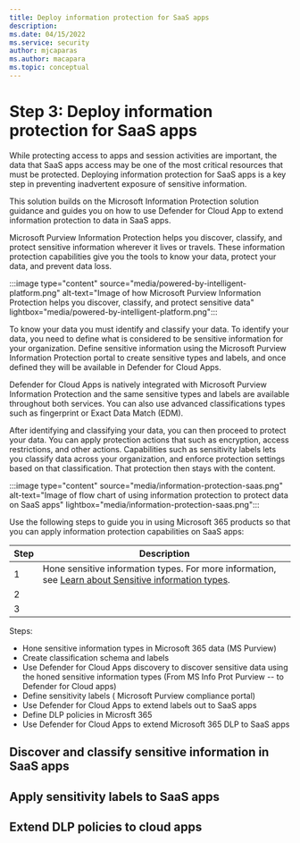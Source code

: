 ```yaml
---
title: Deploy information protection for SaaS apps
description: 
ms.date: 04/15/2022
ms.service: security
author: mjcaparas
ms.author: macapara
ms.topic: conceptual
---
```


# Step 3: Deploy information protection for SaaS apps 
 

While protecting access to apps and session activities are important, the data that SaaS apps access may be one of the most critical resources that must be protected. Deploying information protection for SaaS apps is a key step in preventing inadvertent exposure of sensitive information.

This solution builds on the Microsoft Information Protection solution guidance and guides you on how to use Defender for Cloud App to extend information protection to data in SaaS apps.


Microsoft Purview Information Protection helps you discover, classify, and protect sensitive information wherever it lives or travels. These information protection capabilities give you the tools to know your data, protect your data, and prevent data loss.

:::image type="content" source="media/powered-by-intelligent-platform.png" alt-text="Image of how Microsoft Purview Information Protection helps you discover, classify, and protect sensitive data" lightbox="media/powered-by-intelligent-platform.png":::

To know your data you must identify and classify your data. To identify your data, you need to define what is considered to be sensitive information for your organization. Define sensitive information using the Microsoft Purview Information Protection portal to create sensitive types and labels, and once defined they will be available in Defender for Cloud Apps.


Defender for Cloud Apps is natively integrated with Microsoft Purview Information Protection and the same sensitive types and labels are available throughout both services. You can also use advanced classifications types such as fingerprint or Exact Data Match (EDM).






After identifying and classifying your data, you can then proceed to protect your data. You can apply protection actions that such as encryption, access restrictions, and other actions. Capabilities such as sensitivity labels lets you classify data across your organization, and enforce protection settings based on that classification. That protection then stays with the content.




:::image type="content" source="media/information-protection-saas.png" alt-text="Image of flow chart of using information protection to protect data on SaaS apps" lightbox="media/information-protection-saas.png":::




Use the following steps to guide you in using Microsoft 365 products so that you can apply information protection capabilities on SaaS apps:


|Step  |Description  |
|---------|---------|
|1     |  Hone sensitive information types. For more information, see [Learn about Sensitive information types](/microsoft-365/compliance/sensitive-information-type-learn-about).        |
|2     |      |
|3     |      |


Steps:

- Hone sensitive information types in Microsoft 365 data (MS Purview)
- Create classification schema and labels 
- Use Defender for Cloud Apps discovery to discover sensitive data using the honed sensitive information types (From MS Info Prot Purview -- to Defender for Cloud apps)
- Define sensitivity labels ( Microsoft Purview compliance portal)
- Use Defender for Cloud Apps to extend labels out to SaaS apps
- Define DLP policies in Microsft 365
- Use Defender for Cloud Apps to extend Microsoft 365 DLP to SaaS apps





## Discover and classify sensitive information in SaaS apps




## Apply sensitivity labels to SaaS apps




## Extend DLP policies to cloud apps

